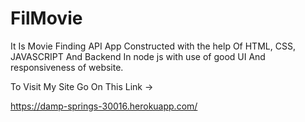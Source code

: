 # FilMovie
It Is Movie Finding API App Constructed with the help Of HTML, CSS, JAVASCRIPT And Backend In node js with use of good UI And responsiveness of website.

To Visit My Site Go On This Link ->

https://damp-springs-30016.herokuapp.com/
